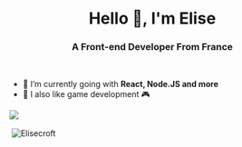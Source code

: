 <h1 align="center">Hello 👋, I'm Elise</h1>
<h3 align="center">A Front-end Developer From France</h3>

<br/>

- 🌱 I’m currently going with **React, Node.JS and more**
- 🌱  I also like game development 🎮 



<img src="https://github-profile-trophy.vercel.app/?username=Elisecroft&theme=dracula&column=3&margin-w=15&margin-h=15 (https://github.com/ryo-ma/github-profile-trophy)">

<p>&nbsp;<img align="center" src="https://github-readme-stats.vercel.app/api?username=Elisecroft&show_icons=true&count_private=true&theme=dark" alt="Elisecroft" /></p>
